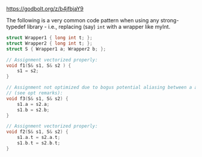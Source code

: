 https://godbolt.org/z/b4jfbjaY9

The following is a very common code pattern when using any strong-typedef library - i.e., replacing (say) `int` with a wrapper like myInt.
```cpp
struct Wrapper1 { long int t; };
struct Wrapper2 { long int t; };
struct S { Wrapper1 a; Wrapper2 b; };

// Assignment vectorized properly:
void f1(S& s1, S& s2 ) {
    s1 = s2;
}

// Assignment not optimized due to bogus potential aliasing between a and b
// (see opt remarks):
void f3(S& s1, S& s2) {
    s1.a = s2.a;
    s1.b = s2.b;
}

// Assignment vectorized properly:
void f2(S& s1, S& s2) {
    s1.a.t = s2.a.t;
    s1.b.t = s2.b.t;
}
```

